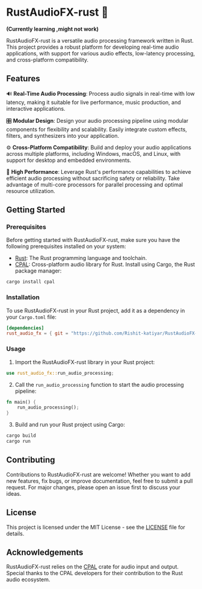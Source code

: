 # RustAudioFX-rust 🎵
**(Currently learning ,might not work)**

RustAudioFX-rust is a versatile audio processing framework written in Rust. This project provides a robust platform for developing real-time audio applications, with support for various audio effects, low-latency processing, and cross-platform compatibility.

## Features

🔊 **Real-Time Audio Processing**: Process audio signals in real-time with low latency, making it suitable for live performance, music production, and interactive applications.

🎛️ **Modular Design**: Design your audio processing pipeline using modular components for flexibility and scalability. Easily integrate custom effects, filters, and synthesizers into your application.

⚙️ **Cross-Platform Compatibility**: Build and deploy your audio applications across multiple platforms, including Windows, macOS, and Linux, with support for desktop and embedded environments.

🚀 **High Performance**: Leverage Rust's performance capabilities to achieve efficient audio processing without sacrificing safety or reliability. Take advantage of multi-core processors for parallel processing and optimal resource utilization.

## Getting Started

### Prerequisites

Before getting started with RustAudioFX-rust, make sure you have the following prerequisites installed on your system:

- [Rust](https://www.rust-lang.org/tools/install): The Rust programming language and toolchain.
- [CPAL](https://crates.io/crates/cpal): Cross-platform audio library for Rust. Install using Cargo, the Rust package manager:

```bash
cargo install cpal
```

### Installation

To use RustAudioFX-rust in your Rust project, add it as a dependency in your `Cargo.toml` file:

```toml
[dependencies]
rust_audio_fx = { git = "https://github.com/Rishit-katiyar/RustAudioFX-Rust.git" }
```

### Usage

1. Import the RustAudioFX-rust library in your Rust project:

```rust
use rust_audio_fx::run_audio_processing;
```

2. Call the `run_audio_processing` function to start the audio processing pipeline:

```rust
fn main() {
    run_audio_processing();
}
```

3. Build and run your Rust project using Cargo:

```bash
cargo build
cargo run
```

## Contributing

Contributions to RustAudioFX-rust are welcome! Whether you want to add new features, fix bugs, or improve documentation, feel free to submit a pull request. For major changes, please open an issue first to discuss your ideas.

## License

This project is licensed under the MIT License - see the [LICENSE](LICENSE) file for details.

## Acknowledgements

RustAudioFX-rust relies on the [CPAL](https://crates.io/crates/cpal) crate for audio input and output. Special thanks to the CPAL developers for their contribution to the Rust audio ecosystem.
